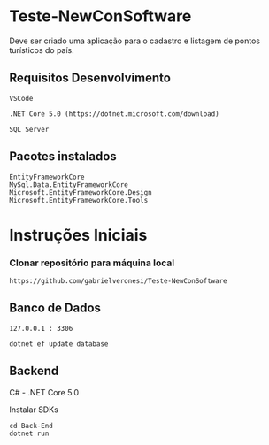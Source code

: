 # Teste-NewConSoftware

Deve ser criado uma aplicação para o cadastro e listagem de pontos turísticos do país.

## Requisitos Desenvolvimento

```
VSCode

.NET Core 5.0 (https://dotnet.microsoft.com/download)

SQL Server

```

## Pacotes instalados

```
EntityFrameworkCore
MySql.Data.EntityFrameworkCore
Microsoft.EntityFrameworkCore.Design
Microsoft.EntityFrameworkCore.Tools

```

# Instruções Iniciais

### Clonar repositório para máquina local

```
https://github.com/gabrielveronesi/Teste-NewConSoftware
```


## Banco de Dados

```
127.0.0.1 : 3306

dotnet ef update database
```

## Backend

C# - .NET Core 5.0

Instalar SDKs

```
cd Back-End
dotnet run
```
